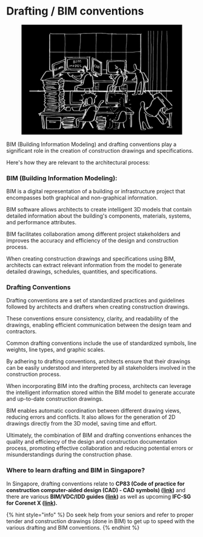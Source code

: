 # Drafting / BIM conventions

<figure><img src="../.gitbook/assets/Drafting (1).png" alt=""><figcaption></figcaption></figure>

BIM (Building Information Modeling) and drafting conventions play a significant role in the creation of construction drawings and specifications.

Here's how they are relevant to the architectural process:

### **BIM (Building Information Modeling):**&#x20;

BIM is a digital representation of a building or infrastructure project that encompasses both graphical and non-graphical information.&#x20;

BIM software allows architects to create intelligent 3D models that contain detailed information about the building's components, materials, systems, and performance attributes.&#x20;

BIM facilitates collaboration among different project stakeholders and improves the accuracy and efficiency of the design and construction process.&#x20;

When creating construction drawings and specifications using BIM, architects can extract relevant information from the model to generate detailed drawings, schedules, quantities, and specifications.

### **Drafting Conventions**

Drafting conventions are a set of standardized practices and guidelines followed by architects and drafters when creating construction drawings.&#x20;

These conventions ensure consistency, clarity, and readability of the drawings, enabling efficient communication between the design team and contractors.&#x20;

Common drafting conventions include the use of standardized symbols, line weights, line types, and graphic scales.&#x20;

By adhering to drafting conventions, architects ensure that their drawings can be easily understood and interpreted by all stakeholders involved in the construction process.

When incorporating BIM into the drafting process, architects can leverage the intelligent information stored within the BIM model to generate accurate and up-to-date construction drawings.&#x20;

BIM enables automatic coordination between different drawing views, reducing errors and conflicts. It also allows for the generation of 2D drawings directly from the 3D model, saving time and effort.

Ultimately, the combination of BIM and drafting conventions enhances the quality and efficiency of the design and construction documentation process, promoting effective collaboration and reducing potential errors or misunderstandings during the construction phase.

### Where to learn drafting and BIM in Singapore?

In Singapore, drafting conventions relate to **CP83 (Code of practice for construction computer-aided design (CAD) - CAD symbols) (**[**link**](https://www.singaporestandardseshop.sg/Product/SSPdtDetail/138e9eb3-8ecb-4e86-8fbb-482ee3a9cbce)**)** and there are various **BIM/VDC/IDD guides (**[**link**](https://www1.bca.gov.sg/buildsg/digitalisation/integrated-digital-delivery-idd/idd-resources)**)** as well as upcoming **IFC-SG for Corenet X (**[**link**](https://www1.bca.gov.sg/regulatory-info/building-control/corenet-x/resources/code-of-practice)**).**

{% hint style="info" %}
Do seek help from your seniors and refer to proper tender and construction drawings (done in BIM) to get up to speed with the various drafting and BIM conventions.
{% endhint %}
